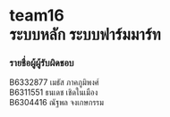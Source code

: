 # team16 <br> ระบบหลัก ระบบฟาร์มมาร์ท

<H3>รายชื่อผู้ผู้รับผิดชอบ</H3>
B6332877 เมธัส ภาคภูมิพงศ์ <br>
B6311551 ธนเดช เชิดในเมือง <br>
B6304416 ณัฐพล จงเกษกรรม <br>